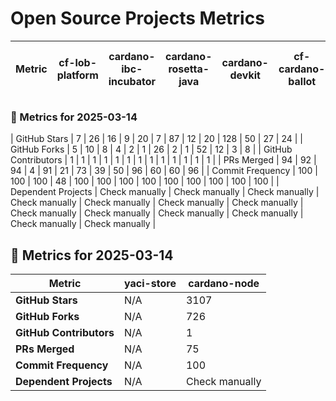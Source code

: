 # Open Source Projects Metrics

| Metric | cf-lob-platform | cardano-ibc-incubator | cardano-rosetta-java | cardano-devkit | cf-cardano-ballot | cip30-data-signature-parser | cardano-connect-with-wallet | cf-adahandle-resolver | cf-java-rewards-calculation | cardano-client-lib | yaci-devkit | yaci | yaci-store |
|--------|------------|------------|------------|------------|------------|------------|------------|------------|------------|------------|------------|------------|------------|
### 📅 Metrics for 2025-03-14

| GitHub Stars | 7 | 26 | 16 | 9 | 20 | 7 | 87 | 12 | 20 | 128 | 50 | 27 | 24 |
| GitHub Forks | 5 | 10 | 8 | 4 | 2 | 1 | 26 | 2 | 1 | 52 | 12 | 3 | 8 |
| GitHub Contributors | 1 | 1 | 1 | 1 | 1 | 1 | 1 | 1 | 1 | 1 | 1 | 1 | 1 |
| PRs Merged | 94 | 92 | 94 | 4 | 91 | 21 | 73 | 39 | 50 | 96 | 60 | 60 | 96 |
| Commit Frequency | 100 | 100 | 100 | 48 | 100 | 100 | 100 | 100 | 100 | 100 | 100 | 100 | 100 |
| Dependent Projects | Check manually | Check manually | Check manually | Check manually | Check manually | Check manually | Check manually | Check manually | Check manually | Check manually | Check manually | Check manually | Check manually |
## 📅 Metrics for 2025-03-14

| Metric | yaci-store | cardano-node |
|--------|------------|------------|
| **GitHub Stars** | N/A | 3107 |
| **GitHub Forks** | N/A | 726 |
| **GitHub Contributors** | N/A | 1 |
| **PRs Merged** | N/A | 75 |
| **Commit Frequency** | N/A | 100 |
| **Dependent Projects** | N/A | Check manually |
